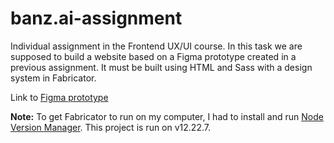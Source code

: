 # banz.ai-assignment

Individual assignment in the Frontend UX/UI course. In this task we are supposed to build a website based on a Figma prototype created in a previous assignment. It must be built using HTML and Sass with a design system in Fabricator.

Link to [Figma prototype](https://www.figma.com/proto/cU5yDHMd5fxz8mRfyp8pzw/Bonz.ai---Vic-Graf?node-id=14%3A21&scaling=min-zoom&page-id=14%3A15&starting-point-node-id=14%3A21)

**Note:** To get Fabricator to run on my computer, I had to install and run [Node Version Manager](https://github.com/nvm-sh/nvm). This project is run on v12.22.7.